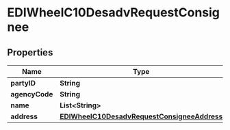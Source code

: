 

# EDIWheelC10DesadvRequestConsignee


## Properties

| Name | Type | Description | Notes |
|------------ | ------------- | ------------- | -------------|
|**partyID** | **String** |  |  [optional] |
|**agencyCode** | **String** |  |  [optional] |
|**name** | **List&lt;String&gt;** |  |  [optional] |
|**address** | [**EDIWheelC10DesadvRequestConsigneeAddress**](EDIWheelC10DesadvRequestConsigneeAddress.md) |  |  [optional] |



